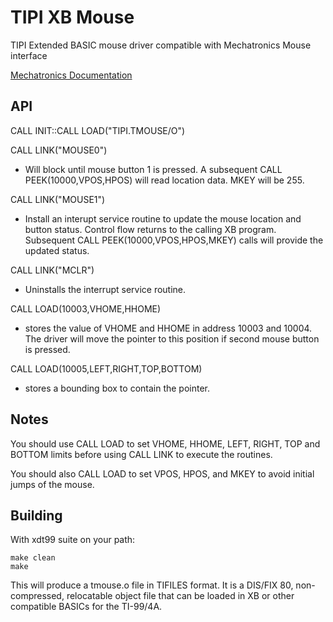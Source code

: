 # TIPI XB Mouse

TIPI Extended BASIC mouse driver compatible with Mechatronics Mouse interface

[Mechatronics Documentation](http://ftp.whtech.com/datasheets%20and%20manuals/Hardware/Mechatronic/Mechatronic%20Mouse.pdf)

## API

CALL INIT::CALL LOAD("TIPI.TMOUSE/O")

CALL LINK("MOUSE0") 
- Will block until mouse button 1 is pressed. A subsequent
  CALL PEEK(10000,VPOS,HPOS) will read location data.
  MKEY will be 255.

CALL LINK("MOUSE1")
- Install an interupt service routine to update the mouse location and
  button status. 
  Control flow returns to the calling XB
  program. Subsequent CALL PEEK(10000,VPOS,HPOS,MKEY) calls will
  provide the updated status. 

CALL LINK("MCLR")
- Uninstalls the interrupt service routine.

CALL LOAD(10003,VHOME,HHOME)
- stores the value of VHOME and HHOME in address 10003 and 10004. The
  driver will move the pointer to this position if second mouse button
  is pressed.

CALL LOAD(10005,LEFT,RIGHT,TOP,BOTTOM)
- stores a bounding box to contain the pointer.

## Notes

You should use CALL LOAD to set VHOME, HHOME, LEFT, RIGHT, TOP and BOTTOM
limits before using CALL LINK to execute the routines. 

You should also CALL LOAD to set VPOS, HPOS, and MKEY to avoid initial 
jumps of the mouse.

## Building

With xdt99 suite on your path:

```
make clean
make
```

This will produce a tmouse.o file in TIFILES format. It is a DIS/FIX 80, 
non-compressed, relocatable object file that can be loaded in XB or other
compatible BASICs for the TI-99/4A.